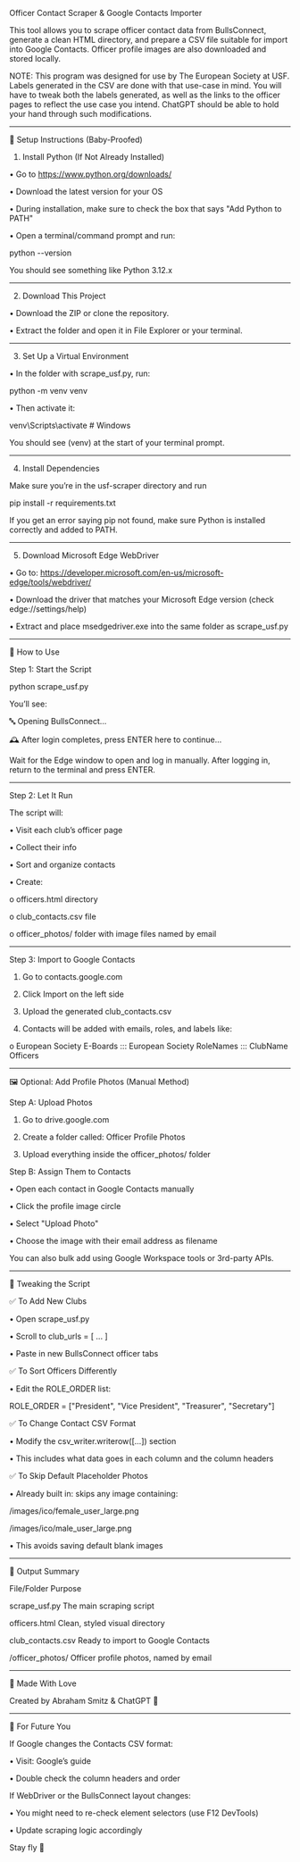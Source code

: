 Officer Contact Scraper & Google Contacts Importer

This tool allows you to scrape officer contact data from BullsConnect, generate a clean HTML directory, and prepare a CSV file suitable for import into Google Contacts. Officer profile images are also downloaded and stored locally.

NOTE: This program was designed for use by The European Society at USF. Labels generated in the CSV are done with that use-case in mind. You will have to tweak both the labels generated, as well as the links to the officer pages to reflect the use case you intend. 
ChatGPT should be able to hold your hand through such modifications.

________________________________________

🚀 Setup Instructions (Baby-Proofed)

1. Install Python (If Not Already Installed)

•	Go to https://www.python.org/downloads/

•	Download the latest version for your OS

•	During installation, make sure to check the box that says "Add Python to PATH"

•	Open a terminal/command prompt and run:

python --version

You should see something like Python 3.12.x

________________________________________

2. Download This Project

•	Download the ZIP or clone the repository.

•	Extract the folder and open it in File Explorer or your terminal.

________________________________________

3. Set Up a Virtual Environment

•	In the folder with scrape_usf.py, run:

python -m venv venv

•	Then activate it:

venv\Scripts\activate   # Windows

You should see (venv) at the start of your terminal prompt.

________________________________________

4. Install Dependencies

Make sure you’re in the usf-scraper directory and run

pip install -r requirements.txt

If you get an error saying pip not found, make sure Python is installed correctly and added to PATH.

________________________________________

5. Download Microsoft Edge WebDriver

•	Go to: https://developer.microsoft.com/en-us/microsoft-edge/tools/webdriver/

•	Download the driver that matches your Microsoft Edge version (check edge://settings/help)

•	Extract and place msedgedriver.exe into the same folder as scrape_usf.py

________________________________________

🧩 How to Use

Step 1: Start the Script

python scrape_usf.py

You’ll see:

🔤 Opening BullsConnect...

🕰️ After login completes, press ENTER here to continue...

Wait for the Edge window to open and log in manually. After logging in, return to the terminal and press ENTER.

________________________________________

Step 2: Let It Run

The script will:

•	Visit each club’s officer page

•	Collect their info

•	Sort and organize contacts

•	Create:

o	officers.html directory

o	club_contacts.csv file

o	officer_photos/ folder with image files named by email

________________________________________

Step 3: Import to Google Contacts

1.	Go to contacts.google.com

2.	Click Import on the left side

3.	Upload the generated club_contacts.csv

4.	Contacts will be added with emails, roles, and labels like:

o	European Society E-Boards ::: European Society RoleNames ::: ClubName Officers

________________________________________

🖼️ Optional: Add Profile Photos (Manual Method)

Step A: Upload Photos

1.	Go to drive.google.com

2.	Create a folder called: Officer Profile Photos

3.	Upload everything inside the officer_photos/ folder

Step B: Assign Them to Contacts

•	Open each contact in Google Contacts manually

•	Click the profile image circle

•	Select "Upload Photo"

•	Choose the image with their email address as filename

You can also bulk add using Google Workspace tools or 3rd-party APIs.

________________________________________

🔧 Tweaking the Script

✅ To Add New Clubs

•	Open scrape_usf.py

•	Scroll to club_urls = [ ... ]

•	Paste in new BullsConnect officer tabs

✅ To Sort Officers Differently

•	Edit the ROLE_ORDER list:

ROLE_ORDER = ["President", "Vice President", "Treasurer", "Secretary"]

✅ To Change Contact CSV Format

•	Modify the csv_writer.writerow([...]) section

•	This includes what data goes in each column and the column headers

✅ To Skip Default Placeholder Photos

•	Already built in: skips any image containing:

/images/ico/female_user_large.png

/images/ico/male_user_large.png

•	This avoids saving default blank images

________________________________________

📁 Output Summary

File/Folder	Purpose

scrape_usf.py	The main scraping script

officers.html	Clean, styled visual directory

club_contacts.csv	Ready to import to Google Contacts

/officer_photos/	Officer profile photos, named by email

________________________________________

👥 Made With Love

Created by Abraham Smitz & ChatGPT 🤝

________________________________________

📌 For Future You

If Google changes the Contacts CSV format:

•	Visit: Google’s guide

•	Double check the column headers and order

If WebDriver or the BullsConnect layout changes:

•	You might need to re-check element selectors (use F12 DevTools)

•	Update scraping logic accordingly

Stay fly 🦅


